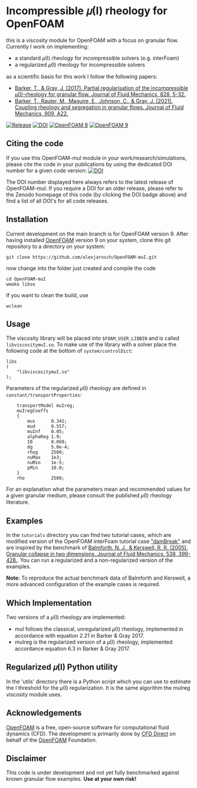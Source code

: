 # Incompressible 𝜇(I) rheology for OpenFOAM

this is a viscosity module for OpenFOAM with a focus on granular flow.
Currently I work on implementing:

* a standard 𝜇(I) rheology for incompressible solvers (e.g. interFoam)
* a regularized 𝜇(I) rheology for incompressible solvers

as a scientific basis for this work I follow the following papers:

* [Barker, T., & Gray, J. (2017). Partial regularisation of the incompressible 𝜇(I)-rheology for granular flow. Journal of Fluid Mechanics, 828, 5-32.](https://doi.org/10.1017/jfm.2017.428)
* [Barker, T., Rauter, M., Maguire, E., Johnson, C., & Gray, J. (2021). Coupling rheology and segregation in granular flows. Journal of Fluid Mechanics, 909, A22.](https://doi.org/10.1017/jfm.2020.973)


[![Release](https://img.shields.io/badge/release-1.0.1-blue.svg)](https://github.com/alexjarosch/OpenFOAM-muI)
[![DOI](https://zenodo.org/badge/DOI/10.5281/zenodo.4964189.svg)](https://doi.org/10.5281/zenodo.4964189)
[![OpenFOAM 8](https://img.shields.io/badge/OpenFOAM-8-brightgreen.svg)](https://openfoam.org/)
[![OpenFOAM 9](https://img.shields.io/badge/OpenFOAM-9-brightgreen.svg)](https://openfoam.org/)

## Citing the code

If you use this OpenFOAM-muI module in your work/research/simulations, please cite the code in your publications by using the dedicated DOI number for a given code version: [![DOI](https://zenodo.org/badge/DOI/10.5281/zenodo.4964189.svg)](https://doi.org/10.5281/zenodo.4964189)

The DOI number displayed here always refers to the latest release of OpenFOAM-muI. If you require a DOI for an older release, please refer to the Zenodo homepage of this code (by clicking the DOI badge above) and find a list of all DOI's for all code releases.

## Installation

Current development on the main branch is for OpenFOAM version 9. After having installed [OpenFOAM](https://openfoam.org/download/) version 9 on your system, clone this git repository to a directory on your system:

```
git clone https://github.com/alexjarosch/OpenFOAM-muI.git
```
now change into the folder just created and compile the code

```
cd OpenFOAM-muI
wmake libso
```
If you want to clean the build, use
```
wclean
```

## Usage

The viscosity library will be placed into `$FOAM_USER_LIBBIN` and is called `libviscositymuI.so`.
To make use of the library with a solver place the following code at the bottom of `system/controlDict`:
```
libs
(
    "libviscositymuI.so"
);
```

Parameters of the regularized 𝜇(I) rheology are defined in `constant/transportProperties`:
```
    transportModel muIreg;
    muIregCoeffs
    {
        mus      0.342;
        mud      0.557;
        muInf    0.05;
        alphaReg 1.9;
        I0       0.069;
        dg       5.0e-4;
        rhog     2500;
        nuMax    1e3;
        nuMin    1e-5;
        pMin     10.0;
    }
    rho          2500;
```

For an explanation what the parameters mean and recommended values for a given granular medium, please consult the published 𝜇(I) rheology literature.

## Examples

In the `tutorials` directory you can find two tutorial cases, which are modified version of the OpenFOAM interFoam tutorial case ["damBreak"](https://github.com/OpenFOAM/OpenFOAM-9/tree/master/tutorials/multiphase/interFoam/laminar/damBreak/damBreak) and are inspired by the benchmark of [Balmforth, N. J., & Kerswell, R. R. (2005). Granular collapse in two dimensions. Journal of Fluid Mechanics, 538, 399-428.](https://doi.org/10.1017/S0022112005005537). You can run a regularized and a non-regularized version of the examples.

**Note:** To reproduce the actual benchmark data of Balmforth and Kerswell, a more advanced configuration of the example cases is required.

## Which Implementation

Two versions of a 𝜇(I) rheology are implemented:
* muI follows the classical, unregularized 𝜇(I) rheology, implemented in accordance with equation 2.21 in Barker & Gray 2017.
* muIreg is the regularized version of a 𝜇(I) rheology, implemented accordance equation 6.3 in Barker & Gray 2017.

## Regularized 𝜇(I) Python utility

In the 'utils' directory there is a Python script which you can use to estimate the I threshold for the 𝜇(I) regularization. It is the same algorithm the muIreg viscosity module uses.

## Acknowledgements

[OpenFOAM](https://github.com/OpenFOAM/) is a free, open-source software for computational fluid dynamics (CFD). The development is primarily done by [CFD Direct](https://cfd.direct/) on behalf of the [OpenFOAM](https://openfoam.org/) Foundation.

## Disclaimer

This code is under development and not yet fully benchmarked against known granular flow examples. **Use at your own risk!**
